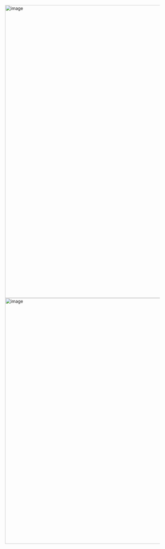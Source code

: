 <img width="1817" height="951" alt="image" src="https://github.com/user-attachments/assets/08e97cf7-37d8-41ce-92f3-358b60ad5c66" />

<img width="1133" height="798" alt="image" src="https://github.com/user-attachments/assets/b9a55f28-8544-42e3-b0f4-23933a2b3d48" />
